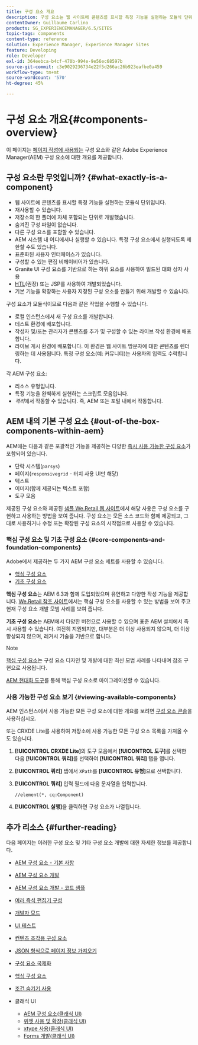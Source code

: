 ```yaml
---
title: 구성 요소 개요
description: 구성 요소는 웹 사이트에 콘텐츠를 표시할 특정 기능을 실현하는 모듈식 단위입니다.
contentOwner: Guillaume Carlino
products: SG_EXPERIENCEMANAGER/6.5/SITES
topic-tags: components
content-type: reference
solution: Experience Manager, Experience Manager Sites
feature: Developing
role: Developer
exl-id: 364eebca-b4cf-470b-994e-9e56ec68597b
source-git-commit: c3e9029236734e22f5d266ac26b923eafbe0a459
workflow-type: tm+mt
source-wordcount: '570'
ht-degree: 45%

---
```


# 구성 요소 개요{#components-overview}

이 페이지는 [페이지 작성에 사용되는](/help/sites-authoring/default-components-foundation.md) 구성 요소와 같은 Adobe Experience Manager(AEM) 구성 요소에 대한 개요를 제공합니다.

## 구성 요소란 무엇입니까? {#what-exactly-is-a-component}

* 웹 사이트에 콘텐츠를 표시할 특정 기능을 실현하는 모듈식 단위입니다.
* 재사용할 수 있습니다.
* 저장소의 한 폴더에 자체 포함되는 단위로 개발했습니다.
* 숨겨진 구성 파일이 없습니다.
* 다른 구성 요소를 포함할 수 있습니다.
* AEM 시스템 내 어디에서나 실행할 수 있습니다. 특정 구성 요소에서 실행되도록 제한할 수도 있습니다.
* 표준화된 사용자 인터페이스가 있습니다.
* 구성할 수 있는 편집 비헤이비어가 있습니다.
* Granite UI 구성 요소를 기반으로 하는 하위 요소를 사용하여 빌드된 대화 상자 사용
* [HTL](https://experienceleague.adobe.com/docs/experience-manager-htl/content/overview.html)&#x200B;(권장) 또는 JSP를 사용하여 개발되었습니다.
* 기본 기능을 확장하는 사용자 지정된 구성 요소를 만들기 위해 개발할 수 있습니다.

구성 요소가 모듈식이므로 다음과 같은 작업을 수행할 수 있습니다.

* 로컬 인스턴스에서 새 구성 요소를 개발합니다.
* 테스트 환경에 배포합니다.
* 작성자 및/또는 관리자가 콘텐츠를 추가 및 구성할 수 있는 라이브 작성 환경에 배포합니다.
* 라이브 게시 환경에 배포합니다. 이 환경은 웹 사이트 방문자에 대한 콘텐츠를 렌더링하는 데 사용됩니다. 특정 구성 요소(예: 커뮤니티)는 사용자의 입력도 수락합니다.

각 AEM 구성 요소:

* 리소스 유형입니다.
* 특정 기능을 완벽하게 실현하는 스크립트 모음입니다.
* *격리*&#x200B;에서 작동할 수 있습니다. 즉, AEM 또는 포털 내에서 작동합니다.

## AEM 내의 기본 구성 요소 {#out-of-the-box-components-within-aem}

AEM에는 다음과 같은 포괄적인 기능을 제공하는 다양한 [즉시 사용 가능한 구성 요소](/help/sites-authoring/default-components.md)가 포함되어 있습니다.

* 단락 시스템(`parsys`)
* 페이지(`responsivegrid` - 터치 사용 UI만 해당)
* 텍스트
* 이미지(함께 제공되는 텍스트 포함)
* 도구 모음

제공된 구성 요소와 제공된 [샘플 We.Retail 웹 사이트](/help/sites-developing/we-retail.md)에서 해당 사용은 구성 요소를 구현하고 사용하는 방법을 보여 줍니다. 구성 요소는 모든 소스 코드와 함께 제공되고, 그대로 사용하거나 수정 또는 확장된 구성 요소의 시작점으로 사용할 수 있습니다.

### 핵심 구성 요소 및 기초 구성 요소 {#core-components-and-foundation-components}

Adobe에서 제공하는 두 가지 AEM 구성 요소 세트를 사용할 수 있습니다.

* [핵심 구성 요소](https://experienceleague.adobe.com/docs/experience-manager-core-components/using/introduction.html)
* [기초 구성 요소](/help/sites-authoring/default-components-foundation.md)

**핵심 구성 요소**&#x200B;는 AEM 6.3과 함께 도입되었으며 유연하고 다양한 작성 기능을 제공합니다. [We.Retail 참조 사이트](/help/sites-developing/we-retail.md)에서는 핵심 구성 요소를 사용할 수 있는 방법을 보여 주고 현재 구성 요소 개발 모범 사례를 보여 줍니다.

**기초 구성 요소**&#x200B;는 AEM에서 다양한 버전으로 사용할 수 있으며 표준 AEM 설치에서 즉시 사용할 수 있습니다. 여전히 지원되지만, 대부분은 더 이상 사용되지 않으며, 더 이상 향상되지 않으며, 레거시 기술을 기반으로 합니다.

>[!NOTE]
>
>[핵심 구성 요소](https://experienceleague.adobe.com/docs/experience-manager-core-components/using/introduction.html)는 구성 요소 디자인 및 개발에 대한 최신 모범 사례를 나타내며 참조 구현으로 사용됩니다.
>
>[AEM 현대화 도구](modernization-tools.md)를 통해 핵심 구성 요소로 마이그레이션할 수 있습니다.

### 사용 가능한 구성 요소 보기 {#viewing-available-components}

AEM 인스턴스에서 사용 가능한 모든 구성 요소에 대한 개요를 보려면 [구성 요소 콘솔](/help/sites-authoring/default-components-console.md)을 사용하십시오.

또는 CRXDE Lite를 사용하여 저장소에 사용 가능한 모든 구성 요소 목록을 가져올 수도 있습니다.

1. **[!UICONTROL CRXDE Lite]**&#x200B;의 도구 모음에서 **[!UICONTROL 도구]**&#x200B;를 선택한 다음 **[!UICONTROL 쿼리]**&#x200B;를 선택하여 **[!UICONTROL 쿼리]** 탭을 엽니다.

1. **[!UICONTROL 쿼리]** 탭에서 `XPath`를 **[!UICONTROL 유형]**&#x200B;으로 선택합니다.

1. **[!UICONTROL 쿼리]** 입력 필드에 다음 문자열을 입력합니다.

   `//element(*, cq:Component)`

1. **[!UICONTROL 실행]**&#x200B;을 클릭하면 구성 요소가 나열됩니다.

## 추가 리소스 {#further-reading}

다음 페이지는 이러한 구성 요소 및 기타 구성 요소 개발에 대한 자세한 정보를 제공합니다.

* [AEM 구성 요소 - 기본 사항](/help/sites-developing/components-basics.md)
* [AEM 구성 요소 개발](/help/sites-developing/developing-components.md)
* [AEM 구성 요소 개발 - 코드 샘플](/help/sites-developing/developing-components-samples.md)
* [여러 즉석 편집기 구성](/help/sites-developing/multiple-inplace-editors.md)
* [개발자 모드](/help/sites-developing/developer-mode.md)
* [UI 테스트](/help/sites-developing/hobbes.md)
* [컨텐츠 조각용 구성 요소](/help/sites-developing/components-content-fragments.md)
* [JSON 형식으로 페이지 정보 가져오기](/help/sites-developing/pageinfo.md)
* [구성 요소 국제화](/help/sites-developing/i18n.md)
* [핵심 구성 요소](https://experienceleague.adobe.com/docs/experience-manager-core-components/using/introduction.html)
* [조건 숨기기 사용](/help/sites-developing/hide-conditions.md)
* 클래식 UI

   * [AEM 구성 요소(클래식 UI)](/help/sites-developing/developing-components-classic.md)
   * [위젯 사용 및 확장(클래식 UI)](/help/sites-developing/widgets.md)
   * [xtype 사용(클래식 UI)](/help/sites-developing/xtypes.md)
   * [Forms 개발(클래식 UI)](/help/sites-developing/developing-forms.md)
